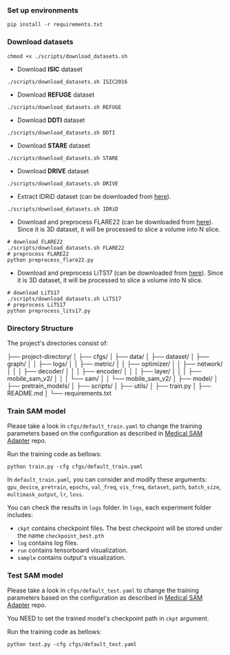 ### Set up environments

```shell
pip install -r requirements.txt
```

### Download datasets

```shell
chmod +x ./scripts/download_datasets.sh
```

- Download **ISIC** dataset

```shell
./scripts/download_datasets.sh ISIC2016
```

- Download **REFUGE** dataset

```shell 
./scripts/download_datasets.sh REFUGE
```

- Download **DDTI** dataset

```shell
./scripts/download_datasets.sh DDTI
```

- Download **STARE** dataset

```shell
./scripts/download_datasets.sh STARE
```

- Download **DRIVE** dataset

```shell
./scripts/download_datasets.sh DRIVE
````

- Extract IDRiD dataset (can be downloaded from [here](https://ieee-dataport.org/open-access/indian-diabetic-retinopathy-image-dataset-idrid)).

```shell
./scripts/download_datasets.sh IDRiD
```

- Download and preprocess FLARE22 (can be downloaded from [here](https://www.kaggle.com/datasets/prathamkumar0011/miccai-flare22-challenge-dataset)). Since it is 3D dataset, it will be processed to slice a volume into N slice.

```shell
# download FLARE22
./scripts/download_datasets.sh FLARE22
# preprocess FLARE22
python preprocess_flare22.py
```

- Download and preprocess LiTS17 (can be downloaded from [here](https://www.kaggle.com/code/ojshavsaxena/liver-tumor-segmentation-u-net)). Since it is 3D dataset, it will be processed to slice a volume into N slice.

```shell
# download LiTS17
./scripts/download_datasets.sh LiTS17 
# preprocess LiTS17
python preprocess_lits17.py
```

### Directory Structure

The project's directories consist of:

├── project-directory/
│   ├── cfgs/
│   ├── data/
│   ├── dataset/
│   ├── graph/
│   │   ├── logs/
│   │   ├── metric/
│   │   ├── optimizer/
│   │   ├── network/
│   │   │   ├── decoder/
│   │   │   ├── encoder/
│   │   │   ├── layer/
│   │   │   ├── mobile_sam_v2/
│   │   │   └── sam/
│   │   └── mobile_sam_v2/
│   ├── model/
│   ├── pretrain_models/
│   ├── scripts/
│   ├── utils/
│   ├── train.py
│   ├── README.md
│   └── requirements.txt

### Train SAM model

Please take a look in `cfgs/default_train.yaml` to change the training parameters based on 
the configuration as described in [Medical SAM Adapter](https://github.com/SuperMedIntel/Medical-SAM-Adapter/tree/main) repo.

Run the training code as bellows:

```shell
python train.py -cfg cfgs/default_train.yaml
```

In `default_train.yaml`, you can consider and modify these arguments: `gpu_device`, `pretrain`, `epochs`, `val_freq`, `vis_freq`, 
`dataset`, `path`, `batch_size`, `multimask_output`, `lr`, `loss`.

You can check the results in `logs` folder. In `logs`, each experiment folder includes:
- `ckpt` contains checkpoint files. The best checkpoint will be stored under the name `checkpoint_best.pth`
- `log` contains log files.
- `run` contains tensorboard visualization.
- `sample` contains output's visualization.

### Test SAM model

Please take a look in `cfgs/default_test.yaml` to change the training parameters based on 
the configuration as described in [Medical SAM Adapter](https://github.com/SuperMedIntel/Medical-SAM-Adapter/tree/main) repo.

You NEED to set the trained model's checkpoint path in `ckpt` argument.

Run the training code as bellows:

```shell
python test.py -cfg cfgs/default_test.yaml
```